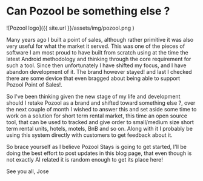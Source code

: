 # Can Pozool be something else ? 


![Pozool logo]({{ site.url }}/assets/img/pozool.png )

Many years ago I built a point of sales, although rather primitive it was also very useful for what the market it served. This was one of the pieces of software I am most proud to have built from scratch using at the time the latest Android methodology and thinking through the core requirement for such a tool. Since then unfortunately I have shifted my focus, and I have abandon development of it. The brand however stayed! and last I checked there are some device that even bragged about being able to support Pozool Point of Sales!.

So I've been thinking given the new stage of my life and development should I retake Pozool as a brand and shifted toward something else ?, over the next couple of month I wished to answer this and set aside some time to work on a solution for short term rental market, this time an open source tool, that can be used to tracked and give order to small/medium size short term rental units, hotels, motels, BnB and so on. Along with it I probably be using this system directly with customers to get feedback about it. 

So brace yourself as I believe Pozool Stays is going to get started, I'll be doing the best effort to post updates in this blog page, that even though is not exactly AI related it is random enough to get its place here!

See you all, Jose
